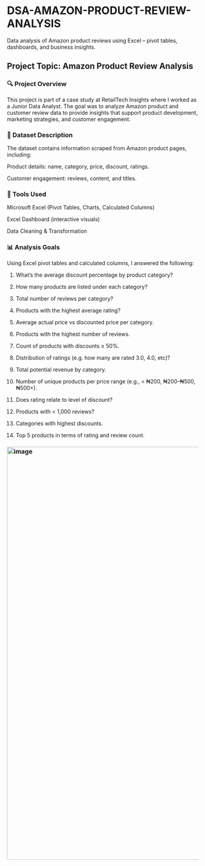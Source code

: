 # DSA-AMAZON-PRODUCT-REVIEW-ANALYSIS
Data analysis of Amazon product reviews using Excel – pivot tables, dashboards, and business insights.

## Project Topic: Amazon Product Review Analysis

### 🔍 Project Overview
This project is part of a case study at RetailTech Insights where I worked as a Junior Data Analyst. The goal was to analyze Amazon product and customer review data to provide insights that support product development, marketing strategies, and customer engagement.

### 📁 Dataset Description
The dataset contains information scraped from Amazon product pages, including:

Product details: name, category, price, discount, ratings.

Customer engagement: reviews, content, and titles.

### 📌 Tools Used
Microsoft Excel (Pivot Tables, Charts, Calculated Columns)

Excel Dashboard (interactive visuals)

Data Cleaning & Transformation


### 📊 Analysis Goals
Using Excel pivot tables and calculated columns, I answered the following:

1. What’s the average discount percentage by product category?

2. How many products are listed under each category?

3. Total number of reviews per category?

4. Products with the highest average rating?

5. Average actual price vs discounted price per category.

6. Products with the highest number of reviews.

7. Count of products with discounts ≥ 50%.

8. Distribution of ratings (e.g. how many are rated 3.0, 4.0, etc)?

9. Total potential revenue by category.

10. Number of unique products per price range (e.g., < ₦200, ₦200–₦500, ₦500+).

11. Does rating relate to level of discount?

12. Products with < 1,000 reviews?

13. Categories with highest discounts.

14. Top 5 products in terms of rating and review count.
### <img width="1254" height="1082" alt="image" src="https://github.com/user-attachments/assets/087e1413-3658-4729-a863-c4a08db02575" />

